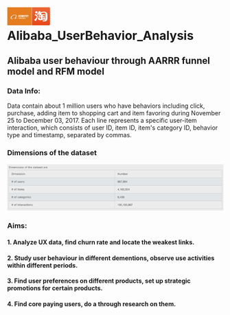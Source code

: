 # <img src="pics/Alibaba_Taobao.png" width="100"> Alibaba_UserBehavior_Analysis

## Alibaba user behaviour through AARRR funnel model and RFM model


### Data Info:
Data contain about 1 million users who have behaviors including click, purchase, adding item to shopping cart and item favoring during November 25 to December 03, 2017. Each line represents a specific user-item interaction, which consists of user ID, item ID, item's category ID, behavior type and timestamp, separated by commas.

### Dimensions of the dataset
<img src="pics/dimensions_of_the_dataset.png" width="600"> 


### Aims:

#### 1. Analyze UX data, find churn rate and locate the weakest links.
#### 2. Study user behaviour in different dementions, observe use activities within different periods.
#### 3. Find user preferences on different products, set up strategic promotions for certain products.
#### 4. Find core paying users, do a through research on them.


